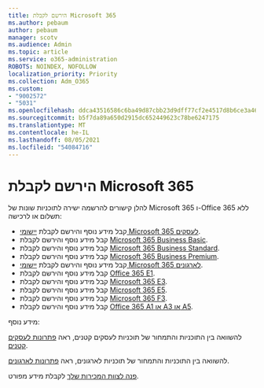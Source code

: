 ```yaml
---
title: הירשם לקבלת Microsoft 365
ms.author: pebaum
author: pebaum
manager: scotv
ms.audience: Admin
ms.topic: article
ms.service: o365-administration
ROBOTS: NOINDEX, NOFOLLOW
localization_priority: Priority
ms.collection: Adm_O365
ms.custom:
- "9002572"
- "5031"
ms.openlocfilehash: ddca43516586c6ba49d87cbb23d9dff77cf2e4517d8b6ce3a46d00e535b59afb
ms.sourcegitcommit: b5f7da89a650d2915dc652449623c78be6247175
ms.translationtype: MT
ms.contentlocale: he-IL
ms.lasthandoff: 08/05/2021
ms.locfileid: "54084716"
---
```

# <a name="sign-up-for-microsoft-365"></a>הירשם לקבלת Microsoft 365

להלן קישורים להרשמה ישירה לתוכניות שונות של Microsoft 365 ו-Office 365 ללא תשלום או לרכישה:

- קבל מידע נוסף והירשם לקבלת [יישומי Microsoft 365 לעסקים](https://products.office.com/business/office-365-business?activetab=pivot%3aoverviewtab).
- קבל מידע נוסף והירשם לקבלת [Microsoft 365 Business Basic](https://products.office.com/business/office-365-business-essentials?activetab=pivot%3aoverviewtab).
- קבל מידע נוסף והירשם לקבלת [Microsoft 365 Business Standard](https://products.office.com/business/office-365-business-premium?activetab=pivot%3aoverviewtab).
- קבל מידע נוסף והירשם לקבלת [Microsoft 365 Business Premium](https://www.microsoft.com/microsoft-365/business/microsoft-365-business?activetab=pivot%3aoverviewtab).
- קבל מידע נוסף והירשם לקבלת [יישומי Microsoft 365 לארגונים](https://products.office.com/business/office-365-proplus-product?activetab=pivot%3aoverviewtab).
- קבל מידע נוסף והירשם לקבלת [Office 365 E1](https://www.microsoft.com/microsoft-365/business/office-365-enterprise-e1-business-software?activetab=pivot:overviewtab).
- קבל מידע נוסף והירשם לקבלת [Microsoft 365 E3](https://www.microsoft.com/microsoft-365/enterprise-e3-business-software).
- קבל מידע נוסף והירשם לקבלת [Microsoft 365 E5](https://www.microsoft.com/microsoft-365/enterprise-e5-business-software?activetab=pivot%3aoverviewtab).
- קבל מידע נוסף והירשם לקבלת [Microsoft 365 F3](https://www.microsoft.com/microsoft-365/microsoft-365-enterprise-f3?activetab=pivot%3aoverviewtab).
- קבל מידע נוסף והירשם לקבלת [Office 365 A1 או A3 או A5](https://www.microsoft.com/microsoft-365/academic/compare-office-365-education-plans?activetab=tab:primaryr1).

מידע נוסף:

להשוואה בין התוכניות והתמחור של תוכניות לעסקים קטנים, ראה [פתרונות לעסקים קטנים](https://products.office.com/business/small-business-solutions#office-ContentAreaHeadingTemplate-1cuvapm).

להשוואה בין התוכניות והתמחור של תוכניות לארגונים, ראה [פתרונות לארגונים](https://www.microsoft.com/microsoft-365/business/compare-more-office-365-for-business-plans).

[פנה לצוות המכירות שלך](https://go.microsoft.com/fwlink/?linkid=2127718) לקבלת מידע מפורט.
